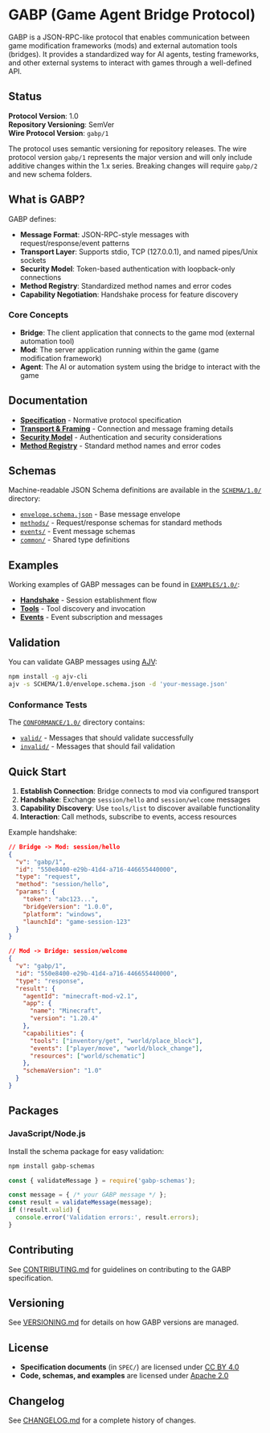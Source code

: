 # GABP (Game Agent Bridge Protocol)

GABP is a JSON-RPC-like protocol that enables communication between game modification frameworks (mods) and external automation tools (bridges). It provides a standardized way for AI agents, testing frameworks, and other external systems to interact with games through a well-defined API.

## Status

**Protocol Version**: 1.0  
**Repository Versioning**: SemVer  
**Wire Protocol Version**: `gabp/1`

The protocol uses semantic versioning for repository releases. The wire protocol version `gabp/1` represents the major version and will only include additive changes within the 1.x series. Breaking changes will require `gabp/2` and new schema folders.

## What is GABP?

GABP defines:
- **Message Format**: JSON-RPC-style messages with request/response/event patterns
- **Transport Layer**: Supports stdio, TCP (127.0.0.1), and named pipes/Unix sockets
- **Security Model**: Token-based authentication with loopback-only connections
- **Method Registry**: Standardized method names and error codes
- **Capability Negotiation**: Handshake process for feature discovery

### Core Concepts

- **Bridge**: The client application that connects to the game mod (external automation tool)
- **Mod**: The server application running within the game (game modification framework)
- **Agent**: The AI or automation system using the bridge to interact with the game

## Documentation

- **[Specification](SPEC/1.0/gabp.md)** - Normative protocol specification
- **[Transport & Framing](SPEC/1.0/transport.md)** - Connection and message framing details
- **[Security Model](SPEC/1.0/security.md)** - Authentication and security considerations
- **[Method Registry](SPEC/1.0/registry.md)** - Standard method names and error codes

## Schemas

Machine-readable JSON Schema definitions are available in the [`SCHEMA/1.0/`](SCHEMA/1.0/) directory:

- [`envelope.schema.json`](SCHEMA/1.0/envelope.schema.json) - Base message envelope
- [`methods/`](SCHEMA/1.0/methods/) - Request/response schemas for standard methods
- [`events/`](SCHEMA/1.0/events/) - Event message schemas
- [`common/`](SCHEMA/1.0/common/) - Shared type definitions

## Examples

Working examples of GABP messages can be found in [`EXAMPLES/1.0/`](EXAMPLES/1.0/):

- **[Handshake](EXAMPLES/1.0/handshake/)** - Session establishment flow
- **[Tools](EXAMPLES/1.0/tools/)** - Tool discovery and invocation
- **[Events](EXAMPLES/1.0/events/)** - Event subscription and messages

## Validation

You can validate GABP messages using [AJV](https://ajv.js.org/):

```bash
npm install -g ajv-cli
ajv -s SCHEMA/1.0/envelope.schema.json -d 'your-message.json'
```

### Conformance Tests

The [`CONFORMANCE/1.0/`](CONFORMANCE/1.0/) directory contains:
- [`valid/`](CONFORMANCE/1.0/valid/) - Messages that should validate successfully
- [`invalid/`](CONFORMANCE/1.0/invalid/) - Messages that should fail validation

## Quick Start

1. **Establish Connection**: Bridge connects to mod via configured transport
2. **Handshake**: Exchange `session/hello` and `session/welcome` messages
3. **Capability Discovery**: Use `tools/list` to discover available functionality
4. **Interaction**: Call methods, subscribe to events, access resources

Example handshake:

```json
// Bridge -> Mod: session/hello
{
  "v": "gabp/1",
  "id": "550e8400-e29b-41d4-a716-446655440000",
  "type": "request",
  "method": "session/hello",
  "params": {
    "token": "abc123...",
    "bridgeVersion": "1.0.0",
    "platform": "windows",
    "launchId": "game-session-123"
  }
}

// Mod -> Bridge: session/welcome
{
  "v": "gabp/1",
  "id": "550e8400-e29b-41d4-a716-446655440000",
  "type": "response",
  "result": {
    "agentId": "minecraft-mod-v2.1",
    "app": {
      "name": "Minecraft",
      "version": "1.20.4"
    },
    "capabilities": {
      "tools": ["inventory/get", "world/place_block"],
      "events": ["player/move", "world/block_change"],
      "resources": ["world/schematic"]
    },
    "schemaVersion": "1.0"
  }
}
```

## Packages

### JavaScript/Node.js

Install the schema package for easy validation:

```bash
npm install gabp-schemas
```

```javascript
const { validateMessage } = require('gabp-schemas');

const message = { /* your GABP message */ };
const result = validateMessage(message);
if (!result.valid) {
  console.error('Validation errors:', result.errors);
}
```

## Contributing

See [CONTRIBUTING.md](CONTRIBUTING.md) for guidelines on contributing to the GABP specification.

## Versioning

See [VERSIONING.md](VERSIONING.md) for details on how GABP versions are managed.

## License

- **Specification documents** (in `SPEC/`) are licensed under [CC BY 4.0](LICENSES/SPEC-LICENSE.txt)
- **Code, schemas, and examples** are licensed under [Apache 2.0](LICENSES/CODE-LICENSE.txt)

## Changelog

See [CHANGELOG.md](CHANGELOG.md) for a complete history of changes.